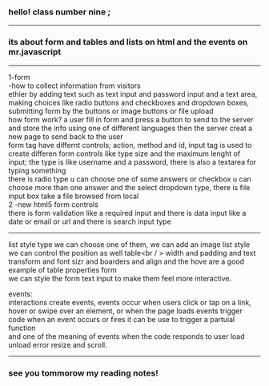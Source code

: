 ### hello! class number nine ;

---

### its about form and tables and lists on html and the events on mr.javascript

---

1-form <br />
-how to collect information from visitors<br />
ethier by adding text such as text input and password input and a text area, making choices like radio buttons and checkboxes and dropdown boxes, submitting form by the buttons or image buttons or file upload<br />
how form work? a user fill in form and press a button to send to the server and store the info using one of different languages then the server creat a new page to send back to the user <br/>
form tag have differnt controls; action, method and id, input tag is used to create differen form controls like type size and the maximum lenght of input; the type is like username and a password, there is also a textarea for typing something<br />
there is radio type u can choose one of some answers or checkbox u can choose more than one answer and the select dropdown type, there is file input box take a file browsed from local <br />
2 -new html5 form controls<br />
there is form validation like a required input and there is data input like a date or email or url and there is search input type<br />

---

list style type we can choose one of them, we can add an image list style we can control the position as well
table<br / >
width and padding and text transform and font sizr and boarders and align and the hove are a good example of table properties
form<br />
we can style the form text input to make them feel more interactive.<br />

events:<br />
interactions create events, events occur when users click or tap on a link, hover or swipe over an element, or when the page loads
events trigger code when an event occurs or fires it can be use to trigger a partuial function <br />
and one of the meaning of events when the code responds to user
load unload error resize and scroll.

---

### see you tommorow my reading notes!
